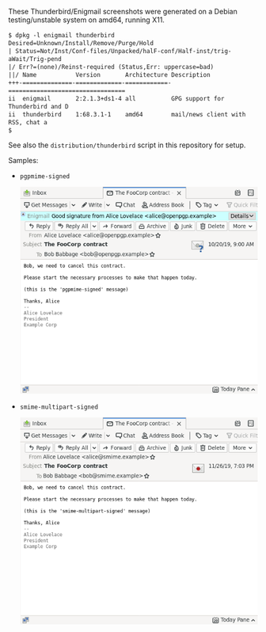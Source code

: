 These Thunderbird/Enigmail screenshots were generated on a Debian
testing/unstable system on amd64, running X11.

~~~
$ dpkg -l enigmail thunderbird
Desired=Unknown/Install/Remove/Purge/Hold
| Status=Not/Inst/Conf-files/Unpacked/halF-conf/Half-inst/trig-aWait/Trig-pend
|/ Err?=(none)/Reinst-required (Status,Err: uppercase=bad)
||/ Name           Version       Architecture Description
+++-==============-=============-============-=================================
ii  enigmail       2:2.1.3+ds1-4 all          GPG support for Thunderbird and D
ii  thunderbird    1:68.3.1-1    amd64        mail/news client with RSS, chat a
$
~~~

See also the `distribution/thunderbird` script in this repository for
setup.

Samples:

 - `pgpmime-signed`
 
   ![pgpmime-signed](pgpmime-signed.png)
   
 - `smime-multipart-signed`
 
   ![smime-multipart-signed](smime-multipart-signed.png)
